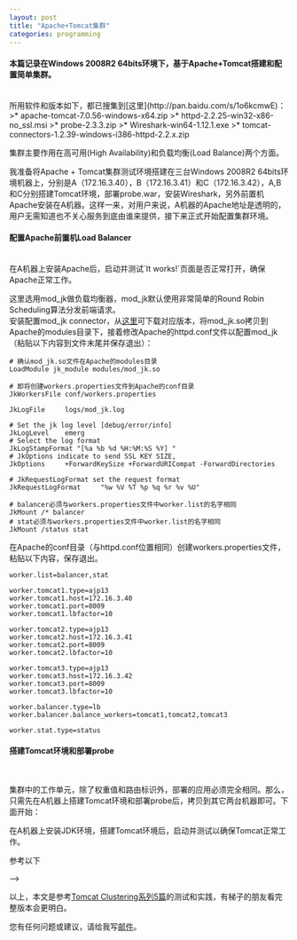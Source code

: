 ```yaml
---
layout: post
title: "Apache+Tomcat集群"
categories: programming
---
```


#### 本篇记录在Windows 2008R2 64bits环境下，基于Apache+Tomcat搭建和配置简单集群。
<br />
所用软件和版本如下，都已搜集到[这里](http://pan.baidu.com/s/1o6kcmwE)：
>* apache-tomcat-7.0.56-windows-x64.zip
>* httpd-2.2.25-win32-x86-no_ssl.msi
>* probe-2.3.3.zip
>* Wireshark-win64-1.12.1.exe
>* tomcat-connectors-1.2.39-windows-i386-httpd-2.2.x.zip

集群主要作用在高可用(High Availability)和负载均衡(Load Balance)两个方面。

我准备将Apache + Tomcat集群测试环境搭建在三台Windows 2008R2 64bits环境机器上，分别是A（172.16.3.40），B（172.16.3.41）和C（172.16.3.42），A,B和C分别搭建Tomcat环境，部署probe.war，安装Wireshark，另外前置机Apache安装在A机器。这样一来，对用户来说，A机器的Apache地址是透明的，用户无需知道也不关心服务到底由谁来提供，接下来正式开始配置集群环境。

#### 配置Apache前置机Load Balancer
<br />
在A机器上安装Apache后，启动并测试`It works!`页面是否正常打开，确保Apache正常工作。

这里选用mod_jk做负载均衡器，mod_jk默认使用非常简单的Round Robin Scheduling算法分发前端请求。<br/>安装配置mod_jk connector，从[这里](http://tomcat.apache.org/download-connectors.cgi)可下载对应版本，将mod_jk.so拷贝到Apache的modules目录下，接着修改Apache的httpd.conf文件以配置mod_jk（粘贴以下内容到文件末尾并保存退出）：

	# 确认mod_jk.so文件在Apache的modules目录
	LoadModule jk_module modules/mod_jk.so

	# 即将创建workers.properties文件到Apache的conf目录
	JkWorkersFile conf/workers.properties

	JkLogFile     logs/mod_jk.log

	# Set the jk log level [debug/error/info]
	JkLogLevel    emerg
	# Select the log format
	JkLogStampFormat "[%a %b %d %H:%M:%S %Y] "
	# JkOptions indicate to send SSL KEY SIZE,
	JkOptions     +ForwardKeySize +ForwardURICompat -ForwardDirectories

	# JkRequestLogFormat set the request format
	JkRequestLogFormat     "%w %V %T %p %q %r %v %U"

	# balancer必须与workers.properties文件中worker.list的名字相同
	JkMount /* balancer
	# stat必须与workers.properties文件中worker.list的名字相同
	JkMount /status stat

在Apache的conf目录（与httpd.conf位置相同）创建workers.properties文件，粘贴以下内容，保存退出。

	worker.list=balancer,stat

	worker.tomcat1.type=ajp13
	worker.tomcat1.host=172.16.3.40
	worker.tomcat1.port=8009
	worker.tomcat1.lbfactor=10

	worker.tomcat2.type=ajp13
	worker.tomcat2.host=172.16.3.41
	worker.tomcat2.port=8009
	worker.tomcat2.lbfactor=10

	worker.tomcat3.type=ajp13
	worker.tomcat3.host=172.16.3.42
	worker.tomcat3.port=8009
	worker.tomcat3.lbfactor=10

	worker.balancer.type=lb
	worker.balancer.balance_workers=tomcat1,tomcat2,tomcat3

	worker.stat.type=status
#### 搭建Tomcat环境和部署probe
<br />

集群中的工作单元，除了权重值和路由标识外，部署的应用必须完全相同。那么，只需先在A机器上搭建Tomcat环境和部署probe后，拷贝到其它两台机器即可。下面开始：

在A机器上安装JDK环境，搭建Tomcat环境后，启动并测试以确保Tomcat正常工作。

参考以下

<Engine name="Catalina" defaultHost="localhost" jvmRoute="jvm1">         
    --> 
<Engine name="Catalina" defaultHost="localhost" jvmRoute="tomcat1">

以上，本文是参考[Tomcat Clustering系列5篇](http://www.ramkitech.com/2012/10/tomcat-clustering-series-simple-load.html)的测试和实践，有梯子的朋友看完整版本会更明白。

您有任何问题或建议，请给我写[邮件](mailto:yinwer81@gmail.com)。
